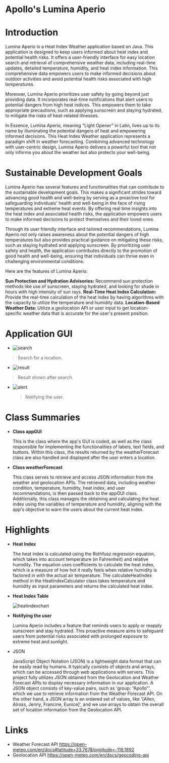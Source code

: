 # Apollo's Lumina Aperio
# Introduction
<p>Lumina Aperio is a Heat Index Weather application based on Java. This application is designed to keep users informed about heat index and potential health risks. It offers a user-friendly interface for easy location search and retrieval of comprehensive weather data, including real-time updates, detailed temperature, humidity, and heat index information. This comprehensive data empowers users to make informed decisions about outdoor activities and avoid potential health risks associated with high temperatures.

 Moreover, Lumina Aperio prioritizes user safety by going beyond just providing data. It incorporates real-time notifications that alert users to potential dangers from high heat indices. This empowers them to take appropriate precautions, such as applying sunscreen and staying hydrated, to mitigate the risks of heat-related illnesses. 

 In Essence, Lumina Aperio, meaning "Light Opener" in Latin, lives up to its name by illuminating the potential dangers of heat and empowering informed decisions. This Heat Index Weather application represents a paradigm shift in weather forecasting. Combining advanced technology with user-centric design, Lumina Aperio delivers a powerful tool that not only informs you about the weather but also protects your well-being.
</p>

# Sustainable Development Goals
<p>  Lumina Aperio has several features and functionalities that can contribute to the sustainable development goals. This makes a significant strides toward advancing good health and well-being by serving as a proactive tool for safeguarding individuals' health and well-being in the face of rising temperatures and extreme heat events. By offering real time insights into the heat index and associated health risks, the application empowers users to make informed decisions to protect themselves and their loved ones. 

Through its user friendly interface and tailored recommendations, Lumina Aperio not only raises awareness about the potential dangers of high temperatures but also provides practical guidance on mitigating these risks, such as staying hydrated and applying sunscreen. By prioritizing user safety and health, the application contributes directly to the promotion of good health and well-being, ensuring that individuals can thrive even in challenging environmental conditions. </p>

Here are the features of Lumina Aperio:

**Sun Protection and Hydration Advisories:** Recommend sun protection methods like use of sunscreen, staying hydrated, and looking for shade in hours with high intensity of sun rays.
**Real-Time Heat Index Calculation:** Provide the real-time calculation of the heat index by having algorithms with the capacity to utilize the temperature and humidity data.
**Location-Based Weather Data:** Utilize a geolocation API or user input to get location-specific weather data that is accurate for the user's present position.

# Application GUI
- ![search](https://github.com/Allen-Pesigan/Apollo/assets/167183934/940f01bb-cefc-4334-acee-32a1489ba42d)
> Search for a location.

- ![result](https://github.com/Allen-Pesigan/Apollo/assets/167183934/c72864ed-75b2-4036-be4a-cef492528535)
 > Result shown after search.

- ![alert](https://github.com/Allen-Pesigan/Apollo/assets/167183934/fa716457-889a-4e9b-bb70-ae2646e88093)
  > Notifying the user.


# Class Summaries
- **Class appGUI**
  <p>This is the class where the app's GUI is coded, as well as the class responsible for implementing the functionalities of labels, text fields, and buttons. Within this class, the results returned by the weatherForecast class are also handled and displayed after the user enters a location.</p>
- **Class weatherForecast**
  <p>This class serves to retrieve and access JSON information from the weather and geolocation APIs. The retrieved data, including weather condition, temperature, humidity, heat index, and user recommendations, is then passed back to the appGUI class. Additionally, this class manages the obtaining and calculating the heat index using the variables of temperature and humidity, aligning with the app's objective to warn the users about the current heat index.</p>

# Highlights
- **Heat Index**
  <p>The heat index is calculated using the Rothfusz regression equation, which takes into account temperature (in Fahrenheit) and relative humidity. The equation uses coefficients to calculate the heat index, which is a measure of how hot it really feels when relative humidity is factored in with the actual air temperature. The calculateHeatIndex method in the HeatIndexCalculator class takes temperature and humidity as input parameters and returns the calculated heat index.<p>

- **Heat Index Table**<p>
  ![heatindexchart](https://github.com/Allen-Pesigan/Apollo/assets/168507604/a9a33018-4ff3-45b4-8dd7-ba314fc52461)

- **Notifying the user**
  <p>Lumina Aperio includes a feature that reminds users to apply or reapply sunscreen and stay hydrated. This proactive measure aims to safeguard users from potential risks associated with prolonged exposure to extreme heat and sunlight.</p>

- JSON
  <p>JavaScript Object Notation (JSON) is a lightweight data format that can be easily read by humans. It typically consists of objects and arrays, which can be accessed through web applications with servers. This project fully utilizes JSON obtained from the Geolocation and Weather Forecast APIs to display necessary information in our application. A JSON object consists of key-value pairs, such as 'group: “Apollo”', which we use to retrieve information from the Weather Forecast API. On the other hand, a JSON array is an ordered set of values, like '[Allen, Alross, Jenny, Francine, Eunice]', and we use arrays to obtain the overall set of location information from the Geolocation API.</p>

# Links
- Weather Forecast API
  https://open-meteo.com/en/docs#latitude=33.767&longitude=-118.1892
- Geolocation API
  https://open-meteo.com/en/docs/geocoding-api

